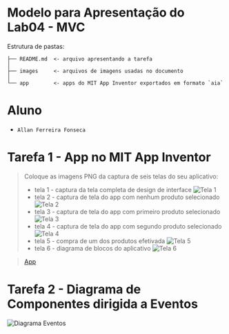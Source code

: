 # Modelo para Apresentação do Lab04 - MVC

Estrutura de pastas:

~~~
├── README.md  <- arquivo apresentando a tarefa
│
├── images     <- arquivos de imagens usadas no documento
│
└── app        <- apps do MIT App Inventor exportados em formato `aia`
~~~

# Aluno
* `Allan Ferreira Fonseca`

# Tarefa 1 - App no MIT App Inventor

> Coloque as imagens PNG da captura de seis telas do seu aplicativo:
> * tela 1 - captura da tela completa de design de interface
> ![Tela 1](images/tela1.png)
> * tela 2 - captura de tela do app com nenhum produto selecionado
> ![Tela 2](images/tela2.jpg)
> * tela 3 - captura de tela do app com primeiro produto selecionado
> ![Tela 3](images/tela3.jpg)
> * tela 4 - captura de tela do app com segundo produto selecionado
> ![Tela 4](images/tela4.jpg)
> * tela 5 - compra de um dos produtos efetivada
> ![Tela 5](images/tela5.jpg)
> * tela 6 - diagrama de blocos do aplicativo
> ![Tela 6](images/tela6.png)

> [App](app/lab4.aia)

# Tarefa 2 - Diagrama de Componentes dirigida a Eventos

![Diagrama Eventos](images/mit-app-inventor-events.png)

